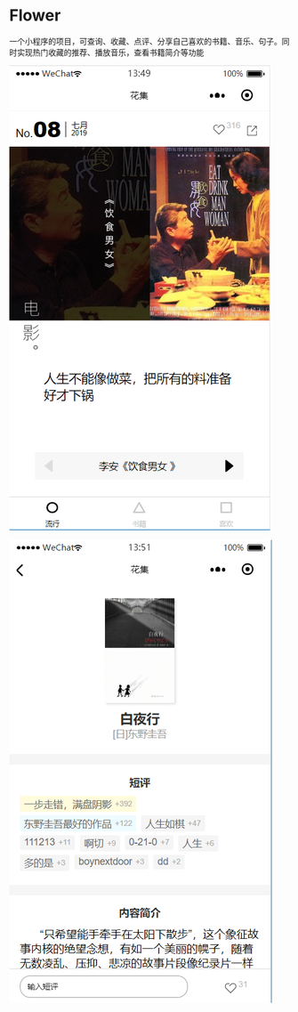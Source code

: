 # Flower
一个小程序的项目，可查询、收藏、点评、分享自己喜欢的书籍、音乐、句子。同时实现热门收藏的推荐、播放音乐，查看书籍简介等功能  

![image](https://github.com/corwLee/Flower/blob/master/images/show1.png)  

![image](https://github.com/corwLee/Flower/blob/master/images/show2.png)
